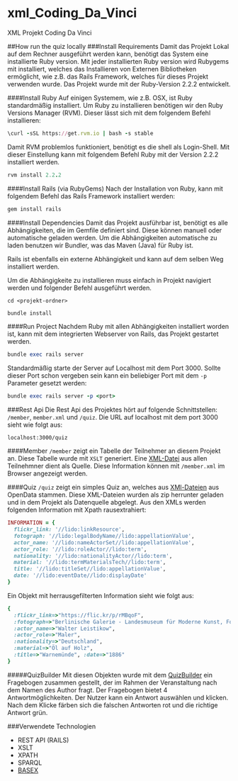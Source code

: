 # xml_Coding_Da_Vinci
XML Projekt Coding Da Vinci

##How run the quiz locally
###Install Requirements
Damit das Projekt Lokal auf dem Rechner ausgeführt werden kann, benötigt das
System eine installierte Ruby version. Mit jeder installierten Ruby version
wird Rubygems mit installiert, welches das Installieren von Externen
Bibliotheken ermöglicht, wie z.B. das Rails Framework, welches für dieses
Projekt verwenden wurde.
Das Projekt wurde mit der Ruby-Version 2.2.2 entwickelt.

####Install Ruby
Auf einigen Systemem, wie z.B. OSX, ist Ruby standardmäßig installiert.
Um Ruby zu installieren benötigen wir den Ruby Versions Manager (RVM). Dieser
lässt sich mit dem folgendem Befehl installieren:
```ruby
\curl -sSL https://get.rvm.io | bash -s stable
```

Damit RVM problemlos funktioniert, benötigt es die shell als Login-Shell.
Mit dieser Einstellung kann mit folgendem Befehl Ruby mit der Version 2.2.2
installiert werden.
```ruby
rvm install 2.2.2
```
####Install Rails (via RubyGems)
Nach der Installation von Ruby, kann mit folgendem Befehl das Rails Framework
installiert werden:
```ruby
gem install rails
```

####Install Dependencies
Damit das Projekt ausführbar ist, benötigt es alle Abhängigkeiten, die im
Gemfile definiert sind. Diese können manuell oder automatische geladen werden.
Um die Abhängigkeiten automatische zu laden benutzen wir Bundler, was das
Maven (Java) für Ruby ist.

Rails ist ebenfalls ein externe Abhängigkeit und kann auf dem selben Weg
installiert werden.

Um die Abhängigkeite zu installieren muss einfach in Projekt navigiert werden
und folgender Befehl ausgeführt werden.
```
cd <projekt-ordner>
```
```ruby
bundle install
```

####Run Project
Nachdem Ruby mit allen Abhängigkeiten installiert worden ist, kann mit dem
integrierten Webserver von Rails, das Projekt gestartet werden.
```ruby
bundle exec rails server
```
Standardmäßig starte der Server auf Localhost mit dem Port 3000. Sollte dieser
Port schon vergeben sein kann ein beliebiger Port mit dem `-p` Parameter
gesetzt werden:
```ruby
bundle exec rails server -p <port>
```

###Rest Api
Die Rest Api des Projektes hört auf folgende Schnittstellen:
`/member`, `member.xml` und `/quiz`.
Die URL auf localhost mit dem port 3000 sieht wie folgt aus:
```
localhost:3000/quiz
```

####Member
`/member` zeigt ein Tabelle der Teilnehmer an diesem Projekt an. Diese Tabelle
wurde mit `XSLT` generiert. Eine
[XML-Datei](https://github.com/markwitz/xml_Coding_Da_Vinci/blob/master/xml_member.xml)
aus allen Teilnehmner dient als Quelle. Diese Information können mit
`/member.xml` im Browser angezeigt werden.

####Quiz
`/quiz` zeigt ein simples Quiz an, welches aus
[XMl-Dateien](https://github.com/markwitz/xml_Coding_Da_Vinci/tree/master/config/open_data_xml)
aus OpenData stammen. Diese XML-Dateien wurden als zip herrunter geladen und in
dem Projekt als Datenquelle abgelegt.
Aus den XMLs werden folgenden Information mit Xpath rausextrahiert:
```ruby
INFORMATION = {
  flickr_link: '//lido:linkResource',
  fotograph: '//lido:legalBodyName//lido:appellationValue',
  actor_name: '//lido:nameActorSet//lido:appellationValue',
  actor_role: '//lido:roleActor//lido:term',
  nationality: '//lido:nationalityActor//lido:term',
  material: '//lido:termMaterialsTech//lido:term',
  title: '//lido:titleSet//lido:appellationValue',
  date: '//lido:eventDate//lido:displayDate'
}
```

Ein Objekt mit herrausgefilterten Information sieht wie folgt aus:
```ruby
{
  :flickr_link=>"https://flic.kr/p/rMBqoF",
  :fotograph=>"Berlinische Galerie - Landesmuseum für Moderne Kunst, Fotografie und Architektur (Berlin)",
  :actor_name=>"Walter Leistikow",
  :actor_role=>"Maler",
  :nationality=>"Deutschland",
  :material=>"Öl auf Holz",
  :title=>"Warnemünde", :date=>"1886"
}
```

#####QuizBuilder
Mit diesen Objekten wurde mit dem
[QuizBuilder](https://github.com/markwitz/xml_Coding_Da_Vinci/blob/master/lib/open_data/quiz_builder.rb)
ein Fragebogen zusammen gestellt, der im Rahmen der Veranstaltung nach dem
Namen des Author fragt.
Der Fragebogen bietet 4 Antwortmöglichkeiten. Der Nutzer kann ein Antwort
auswählen und klicken. Nach dem Klicke färben sich die falschen Antworten rot
und die richtige Antwort grün.

###Verwendete Technologien
* REST API (RAILS)
* XSLT
* XPATH
* SPARQL
* [BASEX](https://github.com/markwitz/xml_Coding_Da_Vinci/blob/master/doc/basex/ermittlung_der_kuenstlernamen.md)
